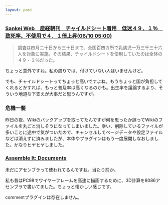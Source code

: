 ```yaml
---
layout: post
---
```

<h3><a href="http://www.sankei.co.jp/news/morning/10na1003.htm">Sankei Web　産経朝刊　チャイルドシート着用　低迷４９．１％　致死率、不使用で４．１倍上昇(06/10 05:00)</a></h3>
<blockquote><p>調査は四月二十日から三十日まで、全国百四カ所で乳幼児一万三千三十六人を対象に実施。その結果、チャイルドシートを使用していたのは全体の４９・１％だった。</p>
</blockquote>
<p>ちょっと意外ですね。私の周りでは、付けていない人はいませんけど。</p>
<p>でも、チャイルドシートってちょっと高いですよね。もうちょっと国が負担してくれるとかすれば、もっと普及率は高くなるのかも。出生率を議論するより、そういう地道な下支えが大事だと思うんですが。</p>
<h3>危機一髪</h3>
<p>昨日の夜、Wikiのバックアップを取ってたんですが何を思ったか誤ってWikiのファイルを丸ごと消しそうになってしまいました。幸い、削除しているファイルが多いことに途中で気がついたので、キャンセルしてページデータや設定ファイルなどは消えずに済みましたが、本体やプラグインはもう一度展開しなおしました。かなりヒヤヒヤしました。</p>
<h3><a href="http://www.xs4all.nl/~smit/docs.htm#asm">Assemble It: Documents</a></h3>
<p>未だにアセンブラって使われてるんですね。当たり前か。</p>
<p>私も昔はPC98でワイヤーフレームを高速に描画するために、3D計算を8086アセンブラで書いてました。ちょっと懐かしい感じです。</p>
<p><span class="error">commentプラグインは存在しません。</span> </p>
